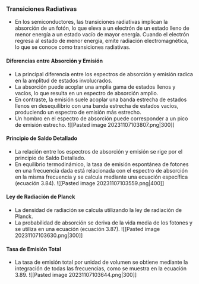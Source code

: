 
### Transiciones Radiativas
- En los semiconductores, las transiciones radiativas implican la absorción de un fotón, lo que eleva a un electrón de un estado lleno de menor energía a un estado vacío de mayor energía. Cuando el electrón regresa al estado de menor energía, emite radiación electromagnética, lo que se conoce como transiciones radiativas.

#### Diferencias entre Absorción y Emisión
- La principal diferencia entre los espectros de absorción y emisión radica en la amplitud de estados involucrados.
- La absorción puede acoplar una amplia gama de estados llenos y vacíos, lo que resulta en un espectro de absorción amplio.
- En contraste, la emisión suele acoplar una banda estrecha de estados llenos en desequilibrio con una banda estrecha de estados vacíos, produciendo un espectro de emisión más estrecho.
- Un hombro en el espectro de absorción puede corresponder a un pico de emisión estrecho.
![[Pasted image 20231107103807.png|300]]
#### Principio de Saldo Detallado
- La relación entre los espectros de absorción y emisión se rige por el principio de Saldo Detallado.
- En equilibrio termodinámico, la tasa de emisión espontánea de fotones en una frecuencia dada está relacionada con el espectro de absorción en la misma frecuencia y se calcula mediante una ecuación específica (ecuación 3.84).
![[Pasted image 20231107103559.png|400]]
#### Ley de Radiación de Planck
- La densidad de radiación se calcula utilizando la ley de radiación de Planck.
- La probabilidad de absorción se deriva de la vida media de los fotones y se utiliza en una ecuación (ecuación 3.87).
![[Pasted image 20231107103630.png|300]]
#### Tasa de Emisión Total
- La tasa de emisión total por unidad de volumen se obtiene mediante la integración de todas las frecuencias, como se muestra en la ecuación 3.89.
![[Pasted image 20231107103644.png|300]]


